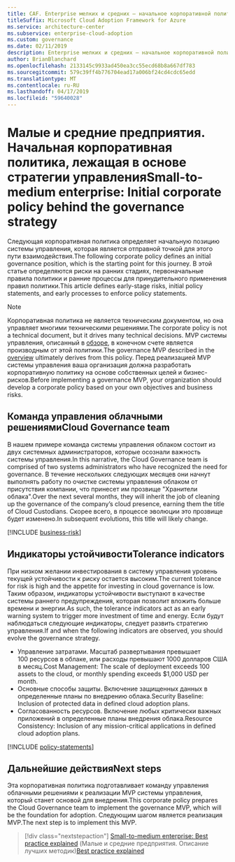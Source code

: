 ```yaml
---
title: CAF. Enterprise мелких и средних — начальное корпоративной политики за стратегии управления
titleSuffix: Microsoft Cloud Adoption Framework for Azure
ms.service: architecture-center
ms.subservice: enterprise-cloud-adoption
ms.custom: governance
ms.date: 02/11/2019
description: Enterprise мелких и средних — начальное корпоративной политики за стратегии управления
author: BrianBlanchard
ms.openlocfilehash: 2133145c9933ad450ea3cc55ecd68b8a667df783
ms.sourcegitcommit: 579c39ff4b776704ead17a006bf24cd4cdc65edd
ms.translationtype: MT
ms.contentlocale: ru-RU
ms.lasthandoff: 04/17/2019
ms.locfileid: "59640028"
---
```

# <a name="small-to-medium-enterprise-initial-corporate-policy-behind-the-governance-strategy"></a><span data-ttu-id="ad544-103">Малые и средние предприятия. Начальная корпоративная политика, лежащая в основе стратегии управления</span><span class="sxs-lookup"><span data-stu-id="ad544-103">Small-to-medium enterprise: Initial corporate policy behind the governance strategy</span></span>

<span data-ttu-id="ad544-104">Следующая корпоративная политика определяет начальную позицию системы управления, которая является отправной точкой для этого пути взаимодействия.</span><span class="sxs-lookup"><span data-stu-id="ad544-104">The following corporate policy defines an initial governance position, which is the starting point for this journey.</span></span> <span data-ttu-id="ad544-105">В этой статье определяются риски на ранних стадиях, первоначальные правила политики и ранние процессы для принудительного применения правил политики.</span><span class="sxs-lookup"><span data-stu-id="ad544-105">This article defines early-stage risks, initial policy statements, and early processes to enforce policy statements.</span></span>

> [!NOTE]
><span data-ttu-id="ad544-106">Корпоративная политика не является техническим документом, но она управляет многими техническими решениями.</span><span class="sxs-lookup"><span data-stu-id="ad544-106">The corporate policy is not a technical document, but it drives many technical decisions.</span></span> <span data-ttu-id="ad544-107">MVP системы управления, описанный в [обзоре](./overview.md), в конечном счете является производным от этой политики.</span><span class="sxs-lookup"><span data-stu-id="ad544-107">The governance MVP described in the [overview](./overview.md) ultimately derives from this policy.</span></span> <span data-ttu-id="ad544-108">Перед реализацией MVP системы управления ваша организация должна разработать корпоративную политику на основе собственных целей и бизнес-рисков.</span><span class="sxs-lookup"><span data-stu-id="ad544-108">Before implementing a governance MVP, your organization should develop a corporate policy based on your own objectives and business risks.</span></span>

## <a name="cloud-governance-team"></a><span data-ttu-id="ad544-109">Команда управления облачными решениями</span><span class="sxs-lookup"><span data-stu-id="ad544-109">Cloud Governance team</span></span>

<span data-ttu-id="ad544-110">В нашем примере команда системы управления облаком состоит из двух системных администраторов, которые осознали важность системы управления.</span><span class="sxs-lookup"><span data-stu-id="ad544-110">In this narrative, the Cloud Governance team is comprised of two systems administrators who have recognized the need for governance.</span></span> <span data-ttu-id="ad544-111">В течение нескольких следующих месяцев они начнут выполнять работу по очистке системы управления облаком от присутствия компании, что принесет им прозвище "Хранители облака".</span><span class="sxs-lookup"><span data-stu-id="ad544-111">Over the next several months, they will inherit the job of cleaning up the governance of the company’s cloud presence, earning them the title of Cloud Custodians.</span></span> <span data-ttu-id="ad544-112">Скорее всего, в процессе эволюции это прозвище будет изменено.</span><span class="sxs-lookup"><span data-stu-id="ad544-112">In subsequent evolutions, this title will likely change.</span></span>

[!INCLUDE [business-risk](../../../../../includes/cloud-adoption/governance/business-risks.md)]

## <a name="tolerance-indicators"></a><span data-ttu-id="ad544-113">Индикаторы устойчивости</span><span class="sxs-lookup"><span data-stu-id="ad544-113">Tolerance indicators</span></span>

<span data-ttu-id="ad544-114">При низком желании инвестирования в систему управления уровень текущей устойчивости к риску остается высоким.</span><span class="sxs-lookup"><span data-stu-id="ad544-114">The current tolerance for risk is high and the appetite for investing in cloud governance is low.</span></span> <span data-ttu-id="ad544-115">Таким образом, индикаторы устойчивости выступают в качестве системы раннего предупреждения, которая позволит вложить больше времени и энергии.</span><span class="sxs-lookup"><span data-stu-id="ad544-115">As such, the tolerance indicators act as an early warning system to trigger more investment of time and energy.</span></span> <span data-ttu-id="ad544-116">Если будут наблюдаться следующие индикаторы, следует развить стратегию управления.</span><span class="sxs-lookup"><span data-stu-id="ad544-116">If and when the following indicators are observed, you should evolve the governance strategy.</span></span>

- <span data-ttu-id="ad544-117">Управление затратами. Масштаб развертывания превышает 100 ресурсов в облаке, или расходы превышают 1000 долларов США в месяц.</span><span class="sxs-lookup"><span data-stu-id="ad544-117">Cost Management: The scale of deployment exceeds 100 assets to the cloud, or monthly spending exceeds $1,000 USD per month.</span></span>
- <span data-ttu-id="ad544-118">Основные способы защиты. Включение защищенных данных в определенные планы по внедрению облака.</span><span class="sxs-lookup"><span data-stu-id="ad544-118">Security Baseline: Inclusion of protected data in defined cloud adoption plans.</span></span>
- <span data-ttu-id="ad544-119">Согласованность ресурсов. Включение любых критически важных приложений в определенные планы внедрения облака.</span><span class="sxs-lookup"><span data-stu-id="ad544-119">Resource Consistency: Inclusion of any mission-critical applications in defined cloud adoption plans.</span></span>

[!INCLUDE [policy-statements](../../../../../includes/cloud-adoption/governance/policy-statements.md)]

## <a name="next-steps"></a><span data-ttu-id="ad544-120">Дальнейшие действия</span><span class="sxs-lookup"><span data-stu-id="ad544-120">Next steps</span></span>

<span data-ttu-id="ad544-121">Эта корпоративная политика подготавливает команду управления облачными решениями к реализации MVP системы управления, который станет основой для внедрения.</span><span class="sxs-lookup"><span data-stu-id="ad544-121">This corporate policy prepares the Cloud Governance team to implement the governance MVP, which will be the foundation for adoption.</span></span> <span data-ttu-id="ad544-122">Следующим шагом является реализация MVP.</span><span class="sxs-lookup"><span data-stu-id="ad544-122">The next step is to implement this MVP.</span></span>

> [!div class="nextstepaction"]
> <span data-ttu-id="ad544-123">[Small-to-medium enterprise: Best practice explained](./best-practice-explained.md) (Малые и средние предприятия. Описание лучших методик)</span><span class="sxs-lookup"><span data-stu-id="ad544-123">[Best practice explained](./best-practice-explained.md)</span></span>